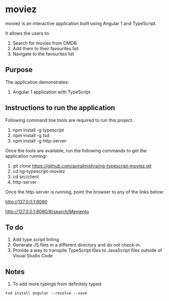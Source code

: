 # moviez
moviez is an interactive application built using Angular 1 and TypeScript.

It allows the users to:

1. Search for movies from OMDB
2. Add them to their favourites list
3. Navigate to the favourites list

## Purpose

The application demonstrates:

1. Angular 1 application with TypeScript

## Instructions to run the application

Following command line tools are required to run this project.

1. npm install -g typescript
2. npm install -g tsd
3. npm install -g http-server

Once the tools are available, run the following commands to get the application running:

1. git clone https://github.com/aviralmishra/ng-typescript-moviez.git
2. cd ng-typescript-moviez
3. cd src/client
4. http-server

Once the http-server is running, point the browser to any of the links below:

http://127.0.0.1:8080

http://127.0.0.1:8080/#/search/Memento

## To do

1. Add type script linting
2. Generate JS files in a different directory and do not check-in.
3. Provide a way to transpile TypeScript files to JavaScript files outside of Visual Studio Code

## Notes

1. To add more typings from definitely typed:

```
tsd install angular --resolve --save
```
